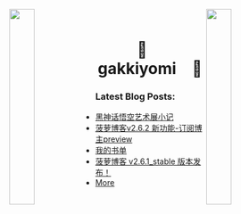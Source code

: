 

<img align="left" src="https://user-images.githubusercontent.com/65187002/144930161-2f783401-8d27-4fdf-a2f7-cc0ba32f1f1f.gif" width="30%" style="display:inline;"><img align="right" src="https://user-images.githubusercontent.com/65187002/144930161-2f783401-8d27-4fdf-a2f7-cc0ba32f1f1f.gif" width="30%" style="display:inline;">
<br>
<p align="center">
    <h1 align="center">🌟&emsp;gakkiyomi&emsp;🌟</h1>
</p>



### Latest Blog Posts:

* [黑神话悟空艺术展小记](https://gakkiyomi.blog/articles/2025/05/31/1748691385877.html)
* [菠萝博客v2.6.2 新功能-订阅博主preview](https://gakkiyomi.blog/articles/2025/05/24/1748089282049.html)
* [我的书单](https://gakkiyomi.blog/books)
* [菠萝博客 v2.6.1_stable 版本发布！](https://gakkiyomi.blog/articles/2025/05/17/1747451410051.html)
* [More](https://gakkiyomi.blog)

  